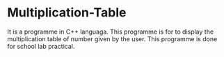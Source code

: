 # Multiplication-Table
It is a programme in C++ languaga. This programme is for to display the multiplication table of number given by the user. This programme is done for school lab practical.
